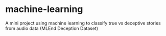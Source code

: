 # machine-learning
A mini project using machine learning to classify true vs deceptive stories from audio data (MLEnd Deception Dataset)

